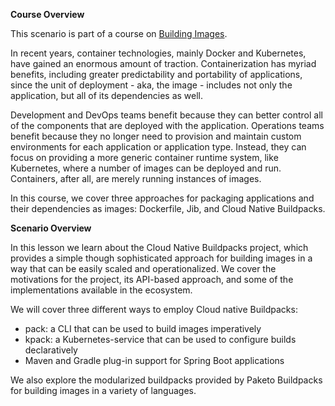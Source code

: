 **Course Overview**

This scenario is part of a course on [Building Images](https://www.katacoda.com/ciberkleid/courses/building-images).

In recent years, container technologies, mainly Docker and Kubernetes, have gained an enormous amount of traction. 
Containerization has myriad benefits, including greater predictability and portability of applications, since the unit of deployment - aka, the image - includes not only the application, but all of its dependencies as well. 

Development and DevOps teams benefit because they can better control all of the components that are deployed with the application.
Operations teams benefit because they no longer need to provision and maintain custom environments for each application or application type. 
Instead, they can focus on providing a more generic container runtime system, like Kubernetes, where a number of images can be deployed and run. 
Containers, after all, are merely running instances of images.

In this course, we cover three approaches for packaging applications and their dependencies as images: Dockerfile, Jib, and Cloud Native Buildpacks.

**Scenario Overview**

In this lesson we learn about the Cloud Native Buildpacks project, which provides a simple though sophisticated approach for building images in a way that can be easily scaled and operationalized. We cover the motivations for the project, its API-based approach, and some of the implementations available in the ecosystem.

We will cover three different ways to employ Cloud native Buildpacks:
- pack: a CLI that can be used to build images imperatively
- kpack: a Kubernetes-service that can be used to configure builds declaratively
- Maven and Gradle plug-in support for Spring Boot applications

We also explore the modularized buildpacks provided by Paketo Buildpacks for building images in a variety of languages.